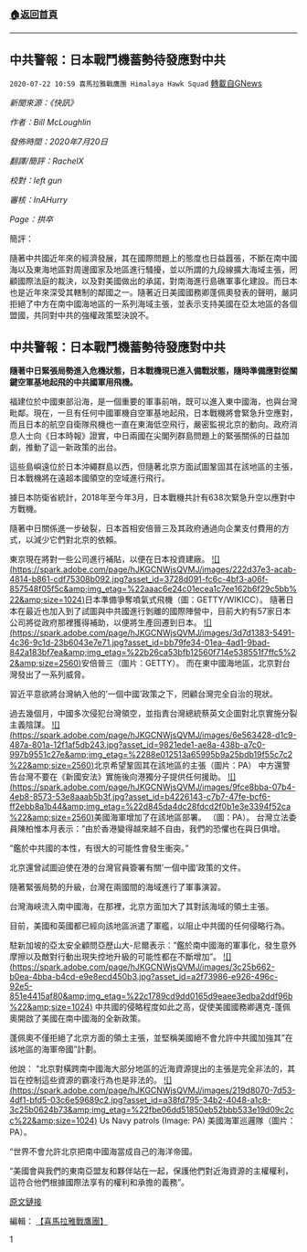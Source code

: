 ###  [:house:返回首頁](https://github.com/ourhimalayas/txt)
---

## 中共警報：日本戰鬥機蓄勢待發應對中共
`2020-07-22 10:59 喜馬拉雅戰鷹團 Himalaya Hawk Squad` [轉載自GNews](https://gnews.org/zh-hant/272535/)

*新聞來源：《快訊》*

*作者：Bill McLoughlin*

*發佈時間：2020年7月20日*

*翻譯/簡評：RachelX*

*校對：left gun*

*審核：InAHurry*

*Page：拱卒*

簡評：

隨著中共國近年來的經濟發展，其在國際問題上的態度也日益囂張，不斷在南中國海以及東海地區對周邊國家及地區進行騷擾，並以所謂的九段線擴大海域主張，罔顧國際法庭的裁決，以及對美國做出的承諾，對南海進行島礁軍事化建設。而日本也是近年來深受其轄制的鄰國之一。隨著近日美國國務卿蓬佩奧發表的聲明，嚴詞拒絕了中方在南中國海地區的一系列海域主張，並表示支持美國在亞太地區的各個盟國，共同對中共的強權政策堅決說不。



## **中共警報：日本戰鬥機蓄勢待發應對中共**



**隨著中日緊張局勢進入危機狀態，日本戰機現已進入備戰狀態，隨時準備應對從關鍵空軍基地起飛的中共國軍用飛機。**

福建位於中國東部沿海，是一個重要的軍事前哨，既可以進入東中國海，也與台灣毗鄰。現在，一旦有任何中國軍機自空軍基地起飛，日本戰機將會緊急升空應對，而且日本的航空自衛隊飛機也一直在東海低空飛行，嚴密監視北京的動向。政府消息人士向《日本時報》證實，中日兩國在尖閣列群島問題上的緊張關係的日益加劇，推動了這一新政策的出台。

這些島嶼遠位於日本沖繩群島以西，但隨著北京方面試圖鞏固其在該地區的主張，日本戰機將在遠超本國領空的空域進行飛行。

據日本防衛省統計，2018年至今年3月，日本戰機共計有638次緊急升空以應對中方戰機。

隨著中日關係進一步破裂，日本首相安倍晉三及其政府通過向企業支付費用的方式，以減少它們對北京的依賴。

東京現在將對一些公司進行補貼，以便在日本投資建廠。
[!\[\](https://spark.adobe.com/page/hJKGCNWjsQVMJ/images/222d37e3-acab-4814-b861-cdf75308b092.jpg?asset_id=3728d091-fc6c-4bf3-a06f-857548f05f5c&amp;img_etag=%22aaac6e24c01ecea1c7ee162b6f29c5bb%22&amp;size=1024)](https://spark.adobe.com/page/hJKGCNWjsQVMJ/images/222d37e3-acab-4814-b861-cdf75308b092.jpg?asset_id=3728d091-fc6c-4bf3-a06f-857548f05f5c&amp;img_etag=%22aaac6e24c01ecea1c7ee162b6f29c5bb%22&amp;size=1024)日本準備爭奪噴氣式飛機（圖：GETTY/WIKICC）。 
隨著日本在最近也加入到了試圖與中共國進行剝離的國際陣營中，目前大約有57家日本公司將從政府那裡獲得補助，以便將生產回遷到日本。
[!\[\](https://spark.adobe.com/page/hJKGCNWjsQVMJ/images/3d7d1383-5491-4c36-9c1d-23b6043e7e71.jpg?asset_id=bb79fe34-01ea-4ad1-9bad-842a183bf7ea&amp;img_etag=%22b26ca53bfb12560f714e538551f7ffc5%22&amp;size=2560)](https://spark.adobe.com/page/hJKGCNWjsQVMJ/images/3d7d1383-5491-4c36-9c1d-23b6043e7e71.jpg?asset_id=bb79fe34-01ea-4ad1-9bad-842a183bf7ea&amp;img_etag=%22b26ca53bfb12560f714e538551f7ffc5%22&amp;size=1024)安倍晉三（圖片：GETTY）。 
而在東中國海地區，北京對台灣發出了一系列威脅。

習近平意欲將台灣納入他的’一個中國’政策之下，罔顧台灣完全自治的現狀。

過去幾個月，中國多次侵犯台灣領空，並指責台灣總統蔡英文企圖對北京實施分裂主義陰謀。
[!\[\](https://spark.adobe.com/page/hJKGCNWjsQVMJ/images/6e563428-d1c9-487a-801a-12f1af5db243.jpg?asset_id=9821ede1-ae8a-438b-a7c0-997b9551c27e&amp;img_etag=%2288e012513a65995b9a25bdb19f55c7c2%22&amp;size=2560)](https://spark.adobe.com/page/hJKGCNWjsQVMJ/images/6e563428-d1c9-487a-801a-12f1af5db243.jpg?asset_id=9821ede1-ae8a-438b-a7c0-997b9551c27e&amp;img_etag=%2288e012513a65995b9a25bdb19f55c7c2%22&amp;size=1024)北京希望鞏固其在該地區的主張（圖片：PA） 
中方還警告台灣不要在《新國安法》實施後向港獨分子提供任何援助。
[!\[\](https://spark.adobe.com/page/hJKGCNWjsQVMJ/images/9fce8bba-07b4-4eb8-8573-53e8aaab5b3f.jpg?asset_id=b4226143-c7b7-47fe-bcf6-ff2ebb8a1b44&amp;img_etag=%22d845da4dc28fdcd2f0b1e3e3394f52ca%22&amp;size=2560)](https://spark.adobe.com/page/hJKGCNWjsQVMJ/images/9fce8bba-07b4-4eb8-8573-53e8aaab5b3f.jpg?asset_id=b4226143-c7b7-47fe-bcf6-ff2ebb8a1b44&amp;img_etag=%22d845da4dc28fdcd2f0b1e3e3394f52ca%22&amp;size=1024)美國海軍增加了在該地區部署。 （圖：PA）。 
台灣立法委員陳柏惟本月表示：”由於香港變得越來越不自由，我們的恐懼也在與日俱增。

”鑑於中共國的本性，有很大的可能性會發生衝突。”

北京還曾試圖迫使在港的台灣官員簽署有關’一個中國’政策的文件。

隨著緊張局勢的升級，台灣在兩國間的海域進行了軍事演習。

台灣海峽流入南中國海，在那裡，北京方面加大了其對該海域的領土主張。

目前，美國和英國都已經向該地區派遣了軍艦，以阻止中共國的任何侵略行為。

駐新加坡的亞太安全顧問亞歷山大-尼爾表示：”鑑於南中國海的軍事化，發生意外摩擦以及敵對行動出現失控地升級的可能性都在不斷增加”。
[!\[\](https://spark.adobe.com/page/hJKGCNWjsQVMJ/images/3c25b662-b0ea-4bba-b4cd-e9e8ecd450b3.jpg?asset_id=a2f73986-e926-496c-92e5-851e4415af80&amp;img_etag=%22c1789cd9dd0165d9eaee3edba2ddf96b%22&amp;size=1024)](https://spark.adobe.com/page/hJKGCNWjsQVMJ/images/3c25b662-b0ea-4bba-b4cd-e9e8ecd450b3.jpg?asset_id=a2f73986-e926-496c-92e5-851e4415af80&amp;img_etag=%22c1789cd9dd0165d9eaee3edba2ddf96b%22&amp;size=1024)
中共國的侵略程度如此之高，促使美國國務卿邁克-蓬佩奧開啟了美國在南中國海的全新政策。

蓬佩奧不僅拒絕了北京方面的領土主張，並堅稱美國絕不會允許中共國加強其”在該地區的海軍帝國”計劃。

他說： “北京對橫跨南中國海大部分地區的近海資源提出的主張是完全非法的，其旨在控制這些資源的霸凌行為也是非法的。
[!\[\](https://spark.adobe.com/page/hJKGCNWjsQVMJ/images/219d8070-7d53-4df1-bfd5-03c6e59689c2.jpg?asset_id=a38fd795-34b2-4048-a1c8-3c25b0624b73&amp;img_etag=%22fbe06dd51850eb52bbb533e19d09c2cc%22&amp;size=1024)](https://spark.adobe.com/page/hJKGCNWjsQVMJ/images/219d8070-7d53-4df1-bfd5-03c6e59689c2.jpg?asset_id=a38fd795-34b2-4048-a1c8-3c25b0624b73&amp;img_etag=%22fbe06dd51850eb52bbb533e19d09c2cc%22&amp;size=1024)
Us Navy patrols (Image: PA) 美國海軍巡邏隊（圖片：PA）。

“世界不會允許北京把南中國海當成自己的海洋帝國。

“美國會與我們的東南亞盟友和夥伴站在一起，保護他們對近海資源的主權權利，這符合他們根據國際法享有的權利和承擔的義務”。

[原文鏈接](https://www.express.co.uk/news/world/1312036/China-news-japan-military-jets-xi-jinping-south-china-sea-world-war-3)

編輯： [【喜馬拉雅戰鷹團】](https://spark.adobe.com/page/hJKGCNWjsQVMJ/)

1
